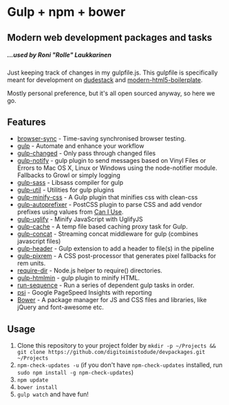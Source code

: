 Gulp + npm + bower
=========================

## Modern web development packages and tasks
##### ...used by Roni "Rolle" Laukkarinen

Just keeping track of changes in my gulpfile.js. This gulpfile is specifically meant for development on [dudestack](https://github.com/ronilaukkarinen/wpstack-rolle) and [modern-html5-boilerplate](https://github.com/ronilaukkarinen/modern-html5-boilerplate).

Mostly personal preference, but it's all open sourced anyway, so here we go.

## Features

- [browser-sync](https://github.com/BrowserSync/browser-sync) - Time-saving synchronised browser testing.
- [gulp](https://github.com/gulpjs/gulp) - Automate and enhance your workflow
- [gulp-changed](https://github.com/sindresorhus/gulp-changed) - Only pass through changed files
- [gulp-notify](https://github.com/mikaelbr/gulp-notify) - gulp plugin to send messages based on Vinyl Files or Errors to Mac OS X, Linux or Windows using the node-notifier module. Fallbacks to Growl or simply logging
- [gulp-sass](https://github.com/dlmanning/gulp-sass) - Libsass compiler for gulp
- [gulp-util](https://github.com/gulpjs/gulp-util) - Utilities for gulp plugins
- [gulp-minify-css](https://github.com/jonathanepollack/gulp-minify-css) - A Gulp plugin that minifies css with clean-css
- [gulp-autoprefixer](https://github.com/sindresorhus/gulp-autoprefixer) - PostCSS plugin to parse CSS and add vendor prefixes using values from [Can I Use](http://caniuse.com/).
- [gulp-uglify](https://github.com/terinjokes/gulp-uglify) - Minify JavaScript with UglifyJS
- [gulp-cache](https://github.com/jgable/gulp-cache) - A temp file based caching proxy task for Gulp.
- [gulp-concat](https://github.com/wearefractal/gulp-concat) - Streaming concat middleware for gulp (combines javascript files)
- [gulp-header](https://github.com/godaddy/gulp-header) - Gulp extension to add a header to file(s) in the pipeline
- [gulp-pixrem](https://github.com/gummesson/gulp-pixrem) - A CSS post-processor that generates pixel fallbacks for rem units.
- [require-dir](https://github.com/aseemk/requireDir) - Node.js helper to require() directories.
- [gulp-htmlmin](https://github.com/jonschlinkert/gulp-htmlmin) - gulp plugin to minify HTML.
- [run-sequence](https://github.com/OverZealous/run-sequence) - Run a series of dependent gulp tasks in order.
- [psi](https://github.com/addyosmani/psi) - Google PageSpeed Insights with reporting
- [Bower](http://bower.io) - A package manager for JS and CSS files and libraries, like jQuery and font-awesome etc.

## Usage

1. Clone this repository to your project folder by `mkdir -p ~/Projects && git clone https://github.com/digitoimistodude/devpackages.git ~/Projects`
2. `npm-check-updates -u` (if you don't have `npm-check-updates` installed, run `sudo npm install -g npm-check-updates`)
3. `npm update`
4. `bower install`
5. `gulp watch` and have fun!